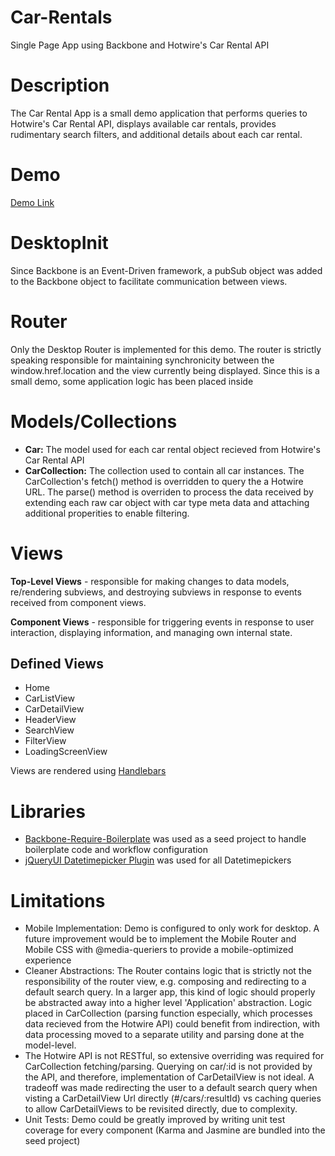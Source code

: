 # Car-Rentals
Single Page App using Backbone and Hotwire's Car Rental API

# Description
The Car Rental App is a small demo application that performs queries to Hotwire's Car Rental API, displays available car rentals, provides rudimentary search filters, and additional details about each car rental.

# Demo
[Demo Link](http://ec2-54-172-17-79.compute-1.amazonaws.com/)

# DesktopInit
Since Backbone is an Event-Driven framework, a pubSub object was added to the Backbone object to facilitate communication between views.

# Router
Only the Desktop Router is implemented for this demo. The router is strictly speaking responsible for maintaining synchronicity between the window.href.location and the view currently being displayed. Since this is a small demo, some application logic has been placed inside 

# Models/Collections
- **Car:** The model used for each car rental object recieved from Hotwire's Car Rental API
- **CarCollection:** The collection used to contain all car instances. The CarCollection's fetch() method is overridden to query the a Hotwire URL. The parse() method is overriden to process the data received by extending each raw car object with car type meta data and attaching additional properities to enable filtering.

# Views
**Top-Level Views** - responsible for making changes to data models, re/rendering subviews, and destroying subviews in response to events received from component views.

**Component Views** - responsible for triggering events in response to user interaction, displaying information, and managing own internal state.

  ## Defined Views
  - Home
- CarListView
- CarDetailView
- HeaderView
- SearchView
- FilterView
- LoadingScreenView

Views are rendered using [Handlebars](http://handlebarsjs.com/)

# Libraries
- [Backbone-Require-Boilerplate](https://github.com/BoilerplateMVC/Backbone-Require-Boilerplate) was used as a seed project to handle boilerplate code and workflow configuration
- [jQueryUI Datetimepicker Plugin](http://xdsoft.net/jqplugins/datetimepicker/) was used for all Datetimepickers

# Limitations
- Mobile Implementation: Demo is configured to only work for desktop. A future improvement would be to implement  the Mobile Router and Mobile CSS with @media-queriers to provide a mobile-optimized experience
- Cleaner Abstractions: The Router contains logic that is strictly not the responsibility of the router view, e.g. composing and redirecting to a default search query.  In a larger app, this kind of logic should properly be abstracted away into a higher level 'Application' abstraction. Logic placed in CarCollection (parsing function especially, which processes data recieved from the Hotwire API) could benefit from indirection, with data processing moved to a separate utility and parsing done at the model-level.
- The Hotwire API is not RESTful, so extensive overriding was required for CarCollection fetching/parsing. Querying on car/:id is not provided by the API, and therefore, implementation of CarDetailView is not ideal. A tradeoff was made redirecting the user to a default search query when visting a CarDetailView Url directly (#/cars/:resultId) vs caching queries to allow CarDetailViews to be revisited directly, due to complexity.
- Unit Tests: Demo could be greatly improved by writing unit test coverage for every component (Karma and Jasmine are bundled into the seed project)

